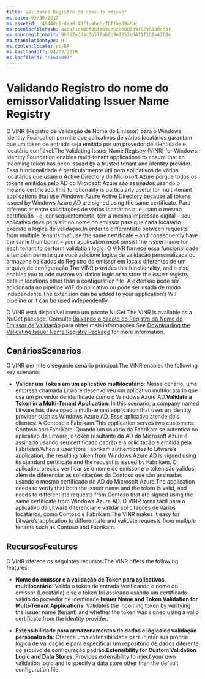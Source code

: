 ```yaml
---
title: Validando Registro do nome do emissor
ms.date: 03/30/2017
ms.assetid: c4644dd1-dead-48ff-abeb-7bffae69a6ac
ms.openlocfilehash: aa6a71ced0f9bf969eb6c8800739f629810dd63f
ms.sourcegitcommit: 9b552addadfb57fab0b9e7852ed4f1f1b8a42f8e
ms.translationtype: HT
ms.contentlocale: pt-BR
ms.lasthandoff: 04/23/2019
ms.locfileid: "61645897"
---
```

# <a name="validating-issuer-name-registry"></a><span data-ttu-id="58228-102">Validando Registro do nome do emissor</span><span class="sxs-lookup"><span data-stu-id="58228-102">Validating Issuer Name Registry</span></span>
<span data-ttu-id="58228-103">O VINR (Registro de Validação de Nome do Emissor) para o Windows Identity Foundation permite que aplicativos de vários locatários garantam que um token de entrada seja emitido por um provedor de identidade e locatário confiável.</span><span class="sxs-lookup"><span data-stu-id="58228-103">The Validating Issuer Name Registry (VINR) for Windows Identity Foundation enables multi-tenant applications to ensure that an incoming token has been issued by a trusted tenant and identity provider.</span></span> <span data-ttu-id="58228-104">Essa funcionalidade é particularmente útil para aplicativos de vários locatários que usam o Active Directory do Microsoft Azure porque todos os tokens emitidos pelo AD do Microsoft Azure são assinados usando o mesmo certificado.</span><span class="sxs-lookup"><span data-stu-id="58228-104">This functionality is particularly useful for multi-tenant applications that use Windows Azure Active Directory because all tokens issued by Windows Azure AD are signed using the same certificate.</span></span> <span data-ttu-id="58228-105">Para diferenciar entre solicitações de vários locatários que usam o mesmo certificado – e, consequentemente, têm a mesma impressão digital – seu aplicativo deve persistir no nome do emissor para que cada locatário execute a lógica de validação.</span><span class="sxs-lookup"><span data-stu-id="58228-105">In order to differentiate between requests from multiple tenants that use the same certificate – and consequently have the same thumbprint – your application must persist the issuer name for each tenant to perform validation logic.</span></span> <span data-ttu-id="58228-106">O VINR fornece essa funcionalidade e também permite que você adicione lógica de validação personalizada ou armazene os dados do Registro do emissor em locais diferentes de um arquivo de configuração.</span><span class="sxs-lookup"><span data-stu-id="58228-106">The VINR provides this functionality, and it also enables you to add custom validation logic or to store the issuer registry data in locations other than a configuration file.</span></span> <span data-ttu-id="58228-107">A extensão pode ser adicionada ao pipeline WIF do aplicativo ou pode ser usada de modo independente.</span><span class="sxs-lookup"><span data-stu-id="58228-107">The extension can be added to your application’s WIF pipeline or it can be used independently.</span></span>  
  
 <span data-ttu-id="58228-108">O VINR está disponível como um pacote NuGet.</span><span class="sxs-lookup"><span data-stu-id="58228-108">The VINR is available as a NuGet package.</span></span> <span data-ttu-id="58228-109">Consulte [Baixando o pacote do Registro do Nome do Emissor de Validação](../../../docs/framework/security/downloading-the-validating-issuer-name-registry-package.md) para obter mais informações.</span><span class="sxs-lookup"><span data-stu-id="58228-109">See [Downloading the Validating Issuer Name Registry Package](../../../docs/framework/security/downloading-the-validating-issuer-name-registry-package.md) for more information.</span></span>  
  
## <a name="scenarios"></a><span data-ttu-id="58228-110">Cenários</span><span class="sxs-lookup"><span data-stu-id="58228-110">Scenarios</span></span>  
 <span data-ttu-id="58228-111">O VINR permite o seguinte cenário principal:</span><span class="sxs-lookup"><span data-stu-id="58228-111">The VINR enables the following key scenario:</span></span>  
  
- <span data-ttu-id="58228-112">**Validar um Token em um aplicativo multilocatário**: Nesse cenário, uma empresa chamada Litware desenvolveu um aplicativo multilocatário que usa um provedor de identidade como o Windows Azure AD.</span><span class="sxs-lookup"><span data-stu-id="58228-112">**Validate a Token in a Multi-Tenant Application**: In this scenario, a company named Litware has developed a multi-tenant application that uses an identity provider such as Windows Azure AD.</span></span> <span data-ttu-id="58228-113">Esse aplicativo atende dois clientes: A Contoso e Fabrikam.</span><span class="sxs-lookup"><span data-stu-id="58228-113">This application serves two customers: Contoso and Fabrikam.</span></span> <span data-ttu-id="58228-114">Quando um usuário da Fabrikam se autentica no aplicativo da Litware, o token resultante do AD do Microsoft Azure é assinado usando seu certificado padrão e a solicitação é emitida pela Fabrikam.</span><span class="sxs-lookup"><span data-stu-id="58228-114">When a user from Fabrikam authenticates to Litware’s application, the resulting token from Windows Azure AD is signed using its standard certificate and the request is issued by Fabrikam.</span></span> <span data-ttu-id="58228-115">O aplicativo precisa verificar se o nome do emissor e o token são válidos, além de diferenciar as solicitações da Contoso que são assinadas usando o mesmo certificado do AD do Microsoft Azure.</span><span class="sxs-lookup"><span data-stu-id="58228-115">The application needs to verify that both the issuer name and the token is valid, and needs to differentiate requests from Contoso that are signed using the same certificate from Windows Azure AD.</span></span> <span data-ttu-id="58228-116">O VINR torna fácil para o aplicativo da Litware diferenciar e validar solicitações de vários locatários, como Contoso e Fabrikam.</span><span class="sxs-lookup"><span data-stu-id="58228-116">The VINR makes it easy for Litware’s application to differentiate and validate requests from multiple tenants such as Contoso and Fabrikam.</span></span>  
  
## <a name="features"></a><span data-ttu-id="58228-117">Recursos</span><span class="sxs-lookup"><span data-stu-id="58228-117">Features</span></span>  
 <span data-ttu-id="58228-118">O VINR oferece os seguintes recursos:</span><span class="sxs-lookup"><span data-stu-id="58228-118">The VINR offers the following features:</span></span>  
  
- <span data-ttu-id="58228-119">**Nome do emissor e a validação de Token para aplicativos multilocatário**: Valida o token de entrada Verificando o nome do emissor (Locatário) e se o token foi assinado usando um certificado válido do provedor de identidade.</span><span class="sxs-lookup"><span data-stu-id="58228-119">**Issuer Name and Token Validation for Multi-Tenant Applications**: Validates the incoming token by verifying the issuer name (tenant) and whether the token was signed using a valid certificate from the identity provider.</span></span>  
  
- <span data-ttu-id="58228-120">**Extensibilidade para armazenamentos de dados e lógica de validação personalizada**: Oferece uma extensibilidade para injetar sua própria lógica de validação e para especificar um repositório de dados diferente do arquivo de configuração padrão.</span><span class="sxs-lookup"><span data-stu-id="58228-120">**Extensibility for Custom Validation Logic and Data Stores**: Provides extensibility to inject your own validation logic and to specify a data store other than the default configuration file.</span></span>
